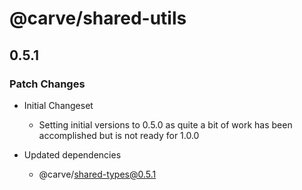 # @carve/shared-utils

## 0.5.1

### Patch Changes

- Initial Changeset

  - Setting initial versions to 0.5.0 as quite a bit of work has been accomplished but is not ready for 1.0.0

- Updated dependencies
  - @carve/shared-types@0.5.1
